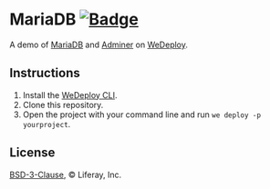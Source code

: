 # MariaDB [![Badge](https://img.shields.io/badge/built%20with-wedeploy-00d46a.svg?style=flat)](http://wedeploy.com)

A demo of [MariaDB](https://hub.docker.com/_/mariadb/) and [Adminer](https://hub.docker.com/_/adminer/) on [WeDeploy](https://wedeploy.com/).

## Instructions

1. Install the [WeDeploy CLI](https://wedeploy.com/docs/intro/using-the-command-line/).
2. Clone this repository.
3. Open the project with your command line and run `we deploy -p yourproject`.

## License

[BSD-3-Clause](./LICENSE.md), © Liferay, Inc.

